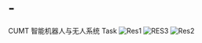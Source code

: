 # -
CUMT 智能机器人与无人系统 Task
![Res1](https://github.com/user-attachments/assets/6861088b-a5e7-4c6c-949a-51c9ac73394f)
![RES3](https://github.com/user-attachments/assets/c56bd3ea-247d-4982-83a4-993e598cbf5e)
![Res2](https://github.com/user-attachments/assets/2a54063e-99da-49c3-bac0-5bc441897538)
